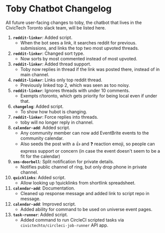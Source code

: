 # Toby Chatbot Changelog

All future user-facing changes to toby, the chatbot that lives in the
CivicTech Toronto slack team, will be listed here.

1. **`reddit-linker`**: Added script.
    - When the bot sees a link, it searches reddit for previous.
      submissions, and links the top two most upvoted threads.
1. **`reddit-linker`**: Changed sort type.
    - Now sorts by most commented instead of most upvoted.
1. **`reddit-linker`**: Added thread support.
    - Toby now replies in thread if the link was posted there, instead of
      in main channel.
1. **`reddit-linker`**: Links only top reddit thread.
    - Previously linked top 2, which was seen as too noisy.
1. **`reddit-linker`**: Ignores threads with under 10 comments.
    - Exempts r/toronto, which gets priority for being local even if under that.
1. **`changelog`**: Added script.
    - To show how hubot is changing.
1. **`reddit-linker`**: Force replies into threads.
    - toby will no longer reply in channel.
1. **`calendar-add`**: Added script.
    - Any community member can now add EventBrite events to the
      community calendar.
    - Also seeds the post with a :+1: and :question: reaction emoji, so
      people can express support or concern (in case the event doesn't
      seem to be a fit for the calendar)
1. **`sms-doorbell`**: Split notification for private details.
    - Notifies public channel of ring, but only drop phone in private
      channel.
1. **`quicklinks`**: Added script.
    - Allow looking up !quicklinks from shortlink spreadsheet.
1. **`calendar-add`**: Documentation.
    - Cleaned up response message and added link to script repo in
      message.
1. **`calendar-add`**: Improved script.
    - Added ability for command to be used on universe event pages.
1. **`task-runner`**: Added script.
    - Added command to run CircleCI scripted tasks via
      `civictechto/circleci-job-runner` API app.

